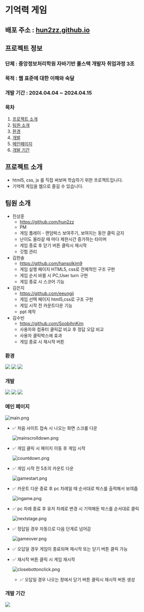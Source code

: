 # 기억력 게임

## 배포 주소 : [hun2zz.github.io](https://hun2zz.github.io)

## 프로젝트 정보

### 단체 : 중앙정보처리학원 자바기반 풀스택 개발자 취업과정 3조

### 목적 : 웹 표준에 대한 이해와 숙달

### 개발 기간 : 2024.04.04 ~ 2024.04.15

### 목차

1. [프로젝트 소개](#프로젝트-소개)
2. [팀원 소개](#팀원-소개)
3. [환경](#환경)
4. [개발](#개발)
5. [메인페이지](#메인-페이지)
6. [개발 기간](#개발-기간)

## 프로젝트 소개

- html5, css, js 를 직접 써보며 학습하기 위한 프로젝트입니다.
- 기억력 게임을 웹으로 즐길 수 있습니다.

## 팀원 소개

- 진상훈
  - https://github.com/hun2zz
  - PM
  - 게임 플레이 - 랜덤박스 보여주기, 보여지는 동안 클릭 금지
  - 난이도 올라갈 때 마다 제한시간 증가하는 타이머
  - 게임 종료 후 닫기 버튼 클릭시 재시작
  - 깃헙 관리
- 김한솔
  - https://github.com/hansolkim9
  - 게임 실행 페이지 HTML5, css로 전체적인 구조 구현
  - 게임 순서 바뀔 시 PC,User turn 구현
  - 게임 종료 시 스코어 기능
- 김은지
  - https://github.com/eeungji
  - 게임 선택 페이지 html5,css로 구조 구현
  - 게임 시작 전 카운트다운 기능
  - ppt 제작
- 김수빈
  - https://github.com/SoobihnKim
  - 사용자와 컴퓨터 클릭값 비교 후 정답 오답 비교
  - 사용자 클릭박스에 효과
  - 게임 종료 시 재시작 버튼

### 환경

<div>
<img src="https://img.shields.io/badge/visual studio code-007ACC?style=for-the-badge&logo=visualstudiocode&logoColor=white">
<img src="https://img.shields.io/badge/git-F05032?style=for-the-badge&logo=git&logoColor=white">
<img src="https://img.shields.io/badge/github-181717?style=for-the-badge&logo=github&logoColor=white">
</div>

### 개발

<div>
<img src="https://img.shields.io/badge/html5-E34F26?style=for-the-badge&logo=html5&logoColor=white">
<img src="https://img.shields.io/badge/css3-1572B6?style=for-the-badge&logo=css3&logoColor=white">
<img src="https://img.shields.io/badge/javascript-F7DF1E?style=for-the-badge&logo=javascript&logoColor=white">
</div>

### 메인 페이지

![main.png](./css/img/readme1.png)

- ✅ 처음 사이트 접속 시 나오는 화면 스크롤 다운

  ![mainscrolldown.png](./css/img/raedmescrolldown.png)

- ✅ 게임 클릭 시 페이지 이동 후 게임 시작

  ![countdown.png](./css/img/readmestart.png)

- ✅ 게임 시작 전 5초의 카운트 다운

  ![gamestart.png](./css/img/readmepcturn.png)

- ✅ 카운트 다운 종료 후 pc 차례일 때 순서대로 박스를 출력해서 보여줌

  ![ingame.png](./css/img/readmeuserturn.png)

- ✅ pc 차례 종료 후 유저 차례로 변경 시 기억해둔 박스를 순서대로 클릭

  ![nextstage.png](./css/img/readmenextstage.png)

- ✅ 정답일 경우 자동으로 다음 단계로 넘어감

  ![gameover.png](./css/img/readmerestart1.png)

- ✅ 오답일 경우 게임이 종료되며 재시작 또는 닫기 버튼 클릭 가능
- ✅ 재시작 버튼 클릭 시 게임 재시작

  ![closebottonclick.png](./css/img/readmeclosebutton.png)

  - ✅ 오답일 경우 나오는 창에서 닫기 버튼 클릭시 재시작 버튼 생성

### 개발 기간

<div>
<img src="./css/img/readmeproject.png">

</div>
